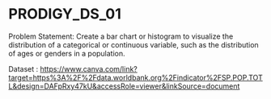 # PRODIGY_DS_01

Problem Statement: Create a bar chart or histogram to visualize the distribution of a categorical or continuous variable, such as the distribution of ages or genders in a population.

Dataset : https://www.canva.com/link?target=https%3A%2F%2Fdata.worldbank.org%2Findicator%2FSP.POP.TOTL&design=DAFpRxy47kU&accessRole=viewer&linkSource=document
